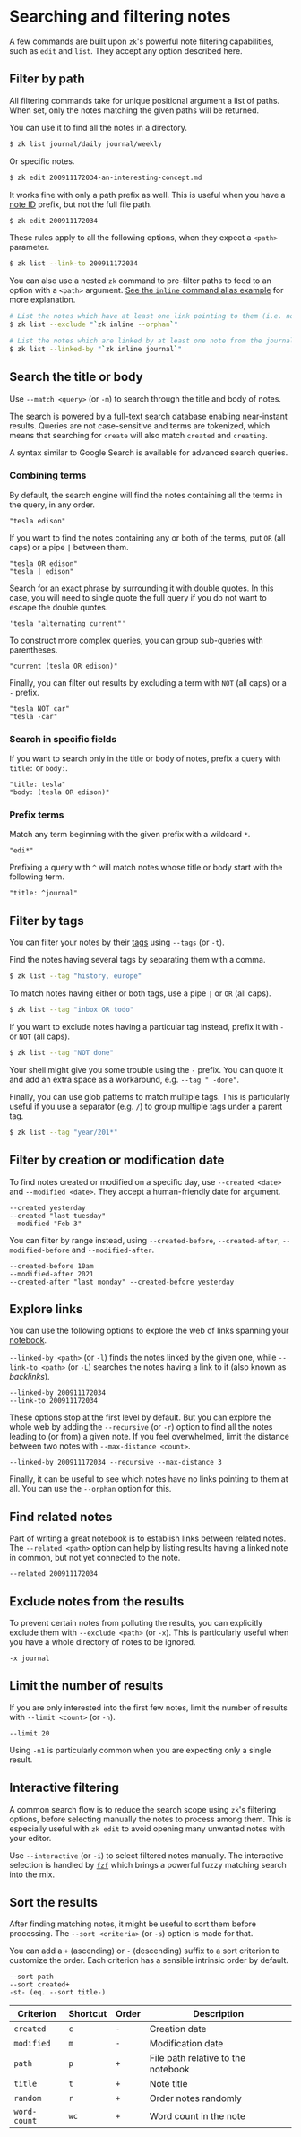 # Searching and filtering notes

A few commands are built upon `zk`'s powerful note filtering capabilities, such as `edit` and `list`. They accept any option described here.

## Filter by path

All filtering commands take for unique positional argument a list of paths. When set, only the notes matching the given paths will be returned.

You can use it to find all the notes in a directory.

```sh
$ zk list journal/daily journal/weekly
```

Or specific notes.

```sh
$ zk edit 200911172034-an-interesting-concept.md
```

It works fine with only a path prefix as well. This is useful when you have a [note ID](note-id.md) prefix, but not the full file path.

```sh
$ zk edit 200911172034
```

These rules apply to all the following options, when they expect a `<path>` parameter.

```sh
$ zk list --link-to 200911172034
```

You can also use a nested `zk` command to pre-filter paths to feed to an option with a `<path>` argument. [See the `inline` command alias example](config-alias.md) for more explanation.

```sh
# List the notes which have at least one link pointing to them (i.e. not orphans).
$ zk list --exclude "`zk inline --orphan`"

# List the notes which are linked by at least one note from the journal/ directory.
$ zk list --linked-by "`zk inline journal`"
```


## Search the title or body

Use `--match <query>` (or `-m`) to search through the title and body of notes.

The search is powered by a [full-text search](https://en.wikipedia.org/wiki/Full-text_search) database enabling near-instant results. Queries are not case-sensitive and terms are tokenized, which means that searching for `create` will also match `created` and `creating`.

A syntax similar to Google Search is available for advanced search queries.

### Combining terms

By default, the search engine will find the notes containing all the terms in the query, in any order.

```
"tesla edison"
```

If you want to find the notes containing any or both of the terms, put `OR` (all caps) or a pipe `|` between them.

```
"tesla OR edison"
"tesla | edison"
```

Search for an exact phrase by surrounding it with double quotes. In this case, you will need to single quote the full query if you do not want to escape the double quotes.

```
'tesla "alternating current"'
```

To construct more complex queries, you can group sub-queries with parentheses.

```
"current (tesla OR edison)"
```

Finally, you can filter out results by excluding a term with `NOT` (all caps) or a `-` prefix.

```
"tesla NOT car"
"tesla -car"
```

### Search in specific fields

If you want to search only in the title or body of notes, prefix a query with `title:` or `body:`.

```
"title: tesla"
"body: (tesla OR edison)"
```

### Prefix terms

Match any term beginning with the given prefix with a wildcard `*`.

```
"edi*"
```

Prefixing a query with `^` will match notes whose title or body start with the following term.

```
"title: ^journal"
```

## Filter by tags

You can filter your notes by their [tags](tags.md) using `--tags` (or `-t`).

Find the notes having several tags by separating them with a comma.

```sh
$ zk list --tag "history, europe"
```

To match notes having either or both tags, use a pipe `|` or `OR` (all caps).

```sh
$ zk list --tag "inbox OR todo"
```

If you want to exclude notes having a particular tag instead, prefix it with `-` or `NOT` (all caps).

```sh
$ zk list --tag "NOT done"
```

Your shell might give you some trouble using the `-` prefix. You can quote it and add an extra space as a workaround, e.g. `--tag " -done"`.

Finally, you can use glob patterns to match multiple tags. This is particularly useful if you use a separator (e.g. `/`) to group multiple tags under a parent tag.

```sh
$ zk list --tag "year/201*"
```

## Filter by creation or modification date

To find notes created or modified on a specific day, use `--created <date>` and `--modified <date>`. They accept a human-friendly date for argument.

```
--created yesterday
--created "last tuesday"
--modified "Feb 3"
```

You can filter by range instead, using `--created-before`, `--created-after`, `--modified-before` and `--modified-after`.

```
--created-before 10am
--modified-after 2021
--created-after "last monday" --created-before yesterday
```

## Explore links

You can use the following options to explore the web of links spanning your [notebook](notebook.md).

`--linked-by <path>` (or `-l`) finds the notes linked by the given one, while `--link-to <path>` (or `-L`) searches the notes having a link to it (also known as *backlinks*).

```
--linked-by 200911172034
--link-to 200911172034
```

These options stop at the first level by default. But you can explore the whole web by adding the `--recursive` (or `-r`) option to find all the notes leading to (or from) a given note. If you feel overwhelmed, limit the distance between two notes with `--max-distance <count>`.

```
--linked-by 200911172034 --recursive --max-distance 3
```

Finally, it can be useful to see which notes have no links pointing to them at all. You can use the `--orphan` option for this.

## Find related notes

Part of writing a great notebook is to establish links between related notes. The `--related <path>` option can help by listing results having a linked note in common, but not yet connected to the note.

```
--related 200911172034
```

## Exclude notes from the results

To prevent certain notes from polluting the results, you can explicitly exclude them with `--exclude <path>` (or `-x`). This is particularly useful when you have a whole directory of notes to be ignored.

```
-x journal
```

## Limit the number of results

If you are only interested into the first few notes, limit the number of results with `--limit <count>` (or `-n`).

```
--limit 20
```

Using `-n1` is particularly common when you are expecting only a single result.

## Interactive filtering

A common search flow is to reduce the search scope using `zk`'s filtering options, before selecting manually the notes to process among them. This is especially useful with `zk edit` to avoid opening many unwanted notes with your editor.

Use `--interactive` (or `-i`) to select filtered notes manually. The interactive selection is handled by [`fzf`](tool-fzf.md) which brings a powerful fuzzy matching search into the mix.

## Sort the results

After finding matching notes, it might be useful to sort them before processing. The `--sort <criteria>` (or `-s`) option is made for that.

You can add a `+` (ascending) or `-` (descending) suffix to a sort criterion to customize the order. Each criterion has a sensible intrinsic order by default.

```
--sort path
--sort created+
-st- (eq. --sort title-)
```

| Criterion    | Shortcut | Order | Description                        |
|--------------|----------|-------|------------------------------------|
| `created`    | `c`      | `-`   | Creation date                      |
| `modified`   | `m`      | `-`   | Modification date                  |
| `path`       | `p`      | `+`   | File path relative to the notebook |
| `title`      | `t`      | `+`   | Note title                         |
| `random`     | `r`      | `+`   | Order notes randomly               |
| `word-count` | `wc`     | `+`   | Word count in the note             |

